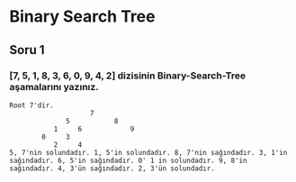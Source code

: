 # Binary Search Tree

## Soru 1

### [7, 5, 1, 8, 3, 6, 0, 9, 4, 2] dizisinin Binary-Search-Tree aşamalarını yazınız.
```
Root 7'dir.
                    7
              5           8
           1     6            9
        0     3
           2     4
5, 7'nin solundadır. 1, 5'in solundadır. 8, 7'nin sağındadır. 3, 1'in sağındadır. 6, 5'in sağındadır. 0' 1 in solundadır. 9, 8'in sağındadır. 4, 3'ün sağındadır. 2, 3'ün solundadır.
```